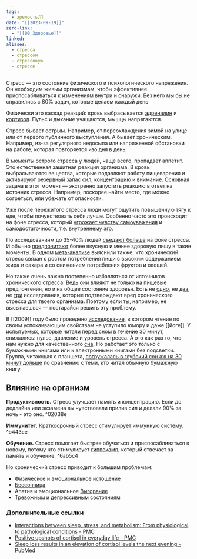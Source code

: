 ```yaml
---
tags:
  - зрелость/🌱
date: "[[2023-09-19]]"
zero-link:
  - "[[00 Здоровье]]"
linked: 
aliases:
  - стресса
  - стрессом
  - стрессовую
  - стрессе
---
```

Стресс — это состояние физического и психологического напряжения. Он необходим живым организмам, чтобы эффективнее приспосабливаться к изменениям внутри и снаружи. Без него мы бы не справились с 80% задач, которые делаем каждый день

Физически это каскад реакций: кровь выбрасывается [адреналин](Адреналин.md) и [кортизол](Кортизол.md). Пульс и дыхание учащаются, мышцы напрягаются.

Стресс бывает острым. Например, от переохлаждения зимой на улице или от первого публичного выступления. А бывает хроническим. Например, из-за регулярного недосыпа или напряженной обстановки на работе, которая повторяется изо дня в день.

В моменты острого стресса у людей, чаще всего, пропадает аппетит. Это естественная защитная реакция организма. В кровь выбрасываются вещества, которые подавляют работу пищеварения и активируют резервный запас сил, концентрацию и внимание. Основная задача в этот момент — экстренно запустить реакцию в ответ на источник стресса. Например, поскорее найти место, где можно согреться, или убежать от опасности.

Уже после пережитого стресса люди могут ощутить повышенную тягу к еде, чтобы почувствовать себя лучше. Особенно часто это происходит на фоне стресса, который [угрожает чувству самоуважения](https://pubmed.ncbi.nlm.nih.gov/20298730/) и самодостаточности, т.е. внутреннему [эго](Идентичность.md).

По исследованиям до 35-40% людей [съедают больше](https://www.tandfonline.com/doi/full/10.1080/17437199.2021.1923406) на фоне стресса. И обычно [предпочитают](https://journals.sagepub.com/doi/full/10.1177/1359105317697813) более вкусную и менее здоровую пищу в такие моменты. В одном [мета-анализе](https://nutritionj.biomedcentral.com/articles/10.1186/s12937-020-00609-w) выяснили также, что хронический стресс связан с ростом потребления пищи с высоким содержанием жира и сахара и со снижением потребления фруктов и овощей.

Но также очень важно постепенно избавляться от источников хронического стресса. Ведь они влияют не только на пищевые предпочтения, но и на общее состояние здоровья. Есть не [одно](https://rsdjournal.org/index.php/rsd/article/view/26449), не [два](https://journals.plos.org/plosone/article?id=10.1371/journal.pone.0163245#sec023), не [три](https://www.researchgate.net/publication/316191886_Association_between_psychosocial_stress_and_hypertension_a_systematic_review_and_meta-analysis) исследования, которые подтверждают вред хронического стресса для твоего организма. Поэтому если ты, например, не высыпаешься — постарайся решить эту проблему.

В [[2009]] году было проведено [исследование](https://www.researchgate.net/publication/229431397_Stress_Management_Strategies_For_Students_The_Immediate_Effects_Of_Yoga_Humor_And_Reading_On_Stress), в котором чтение по своим успокаивающим свойствам не уступило юмору и даже [[йоге]]. У испытуемых, которые читали перед сном в течение 30 минут, снижались: пульс, давление и уровень стресса. А это как раз то, что нам нужно для качественного [сна](Сон.md). Но работает это только с бумажными книгами или к электронными книгами без подсветки. Группа, читающая с планшета, [погружалась в глубокий сон аж на 30 минут дольше](https://www.ncbi.nlm.nih.gov/pubmed/27448477) по сравнению с теми, кто читал обычную бумажную книгу.
## Влияние на организм
**Продуктивность.** Стресс улучшает память и концентрацию. Если до дедлайна или экзамена вы чувствовали прилив сил и делали 90% за ночь - это оно. ^02038e

**Иммунитет.** Краткосрочный стресс стимулирует иммунную систему. ^b443ce

**Обучение.** Стресс помогает быстрее обучаться и приспосабливаться к новому, потому что стимулирует [гиппокамп](Гиппокамп.md), который отвечает за память и обучение. ^6ab5c4

Но хронический стресс приводит к большим проблемам:
- Физическое и эмоциональное истощение
- [Бессонница](Бессонница.md)
- Апатия и эмоциональное [Выгорание](Выгорание.md)
- Тревожным и депрессивным состояниям
### Дополнительные ссылки
- [Interactions between sleep, stress, and metabolism: From physiological to pathological conditions - PMC](https://www.ncbi.nlm.nih.gov/pmc/articles/PMC4688585/)
- [Positive upshots of cortisol in everyday life - PMC](https://www.ncbi.nlm.nih.gov/pmc/articles/PMC4868668/)
- [Sleep loss results in an elevation of cortisol levels the next evening - PubMed](https://www.ncbi.nlm.nih.gov/pubmed/9415946)